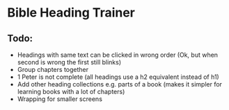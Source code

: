 # Bible Heading Trainer

## Todo:

- Headings with same text can be clicked in wrong order (Ok, but when second is wrong the first still blinks)
- Group chapters together
- 1 Peter is not complete (all headings use a h2 equivalent instead of h1)
- Add other heading collections e.g. parts of a book (makes it simpler for learning books with a lot of chapters)
- Wrapping for smaller screens